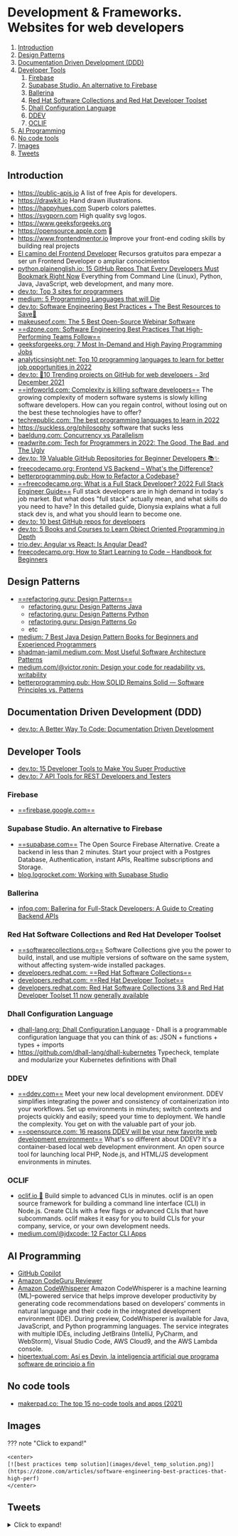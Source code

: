 # Development & Frameworks. Websites for web developers

1. [Introduction](#introduction)
2. [Design Patterns](#design-patterns)
3. [Documentation Driven Development (DDD)](#documentation-driven-development-ddd)
4. [Developer Tools](#developer-tools)
    1. [Firebase](#firebase)
    2. [Supabase Studio. An alternative to Firebase](#supabase-studio-an-alternative-to-firebase)
    3. [Ballerina](#ballerina)
    4. [Red Hat Software Collections and Red Hat Developer Toolset](#red-hat-software-collections-and-red-hat-developer-toolset)
    5. [Dhall Configuration Language](#dhall-configuration-language)
    6. [DDEV](#ddev)
    7. [OCLIF](#oclif)
5. [AI Programming](#ai-programming)
6. [No code tools](#no-code-tools)
7. [Images](#images)
8. [Tweets](#tweets)

## Introduction

- https://public-apis.io  A list of free Apis for developers.
- https://drawkit.io  Hand drawn illustrations.
- https://happyhues.com  Superb colors palettes.
- https://svgporn.com  High quality svg logos.
- https://www.geeksforgeeks.org
- https://opensource.apple.com 🌟
- https://www.frontendmentor.io  Improve your front-end coding skills by building real projects
- [El camino del Frontend Developer](https://github.com/mrcodedev/frontend-developer-resources) Recursos gratuitos para empezar a ser un Frontend Developer o ampliar conocimientos
- [python.plainenglish.io: 15 GitHub Repos That Every Developers Must Bookmark Right Now](https://python.plainenglish.io/15-github-repos-that-every-developers-must-bookmark-right-now-eee01db63977) Everything from Command Line (Linux), Python, Java, JavaScript, web development, and many more.
- [dev.to: Top 3 sites for programmers](https://dev.to/why_and_how/top-3-sites-for-programmers-4bmc)
- [medium: 5 Programming Languages that will Die](https://medium.com/@lidiaaa08/5-programming-languages-that-will-die-1a4e40371a2e)
- [dev.to: Software Engineering Best Practices + The Best Resources to Save🚀](https://dev.to/alexomeyer/software-engineering-best-practices-useful-resources-c75)
- [makeuseof.com: The 5 Best Open-Source Webinar Software](https://www.makeuseof.com/best-open-source-webinar-software/)
- [==dzone.com: Software Engineering Best Practices That High-Performing Teams Follow==](https://dzone.com/articles/software-engineering-best-practices-that-high-perf)
- [geeksforgeeks.org: 7 Most In-Demand and High Paying Programming Jobs](https://www.geeksforgeeks.org/7-most-in-demand-and-high-paying-programming-jobs/)
- [analyticsinsight.net: Top 10 programming languages to learn for better job opportunities in 2022](https://www.analyticsinsight.net/top-10-programming-languages-to-learn-for-better-job-opportunities-in-2022/)
- [dev.to: 🚀10 Trending projects on GitHub for web developers - 3rd December 2021](https://dev.to/iainfreestone/10-trending-projects-on-github-for-web-developers-3rd-december-2021-12f5)
- [==infoworld.com: Complexity is killing software developers==](https://www.infoworld.com/article/3639050/complexity-is-killing-software-developers.html) The growing complexity of modern software systems is slowly killing software developers. How can you regain control, without losing out on the best these technologies have to offer?
- [techrepublic.com: The best programming languages to learn in 2022](https://www.techrepublic.com/article/the-best-programming-languages-to-learn-in-2022/)
- https://suckless.org/philosophy software that sucks less
- [baeldung.com: Concurrency vs Parallelism](https://www.baeldung.com/cs/concurrency-vs-parallelism)
- [readwrite.com: Tech for Programmers in 2022: The Good, The Bad, and The Ugly](https://readwrite.com/tech-for-programmers-in-2022-the-good-the-bad-and-the-ugly/)
- [dev.to: 19 Valuable GitHub Repositories for Beginner Developers 📚✨](https://dev.to/madza/19-valuable-github-repositories-for-beginner-developers-3i18)
- [freecodecamp.org: Frontend VS Backend – What's the Difference?](https://www.freecodecamp.org/news/frontend-vs-backend-whats-the-difference/)
- [betterprogramming.pub: How to Refactor a Codebase?](https://betterprogramming.pub/how-to-refactor-a-codebase-982772695078)
- [==freecodecamp.org: What is a Full Stack Developer? 2022 Full Stack Engineer Guide==](https://www.freecodecamp.org/news/what-is-a-full-stack-developer-full-stack-engineer-guide/) Full stack developers are in high demand in today's job market. But what does "full stack" actually mean, and what skills do you need to have? In this detailed guide, Dionysia explains what a full stack dev is, and what you should learn to become one.
- [dev.to: 10 best GitHub repos for developers](https://dev.to/mariamarsh/10-best-github-repos-for-developers-5gmp)
- [dev.to: 5 Books and Courses to Learn Object Oriented Programming in Depth](https://dev.to/javinpaul/5-books-and-courses-to-learn-object-oriented-programming-in-depth-4kff)
- [trio.dev: Angular vs React: Is Angular Dead?](https://www.trio.dev/react/resources/angular-vs-react)
- [freecodecamp.org: How to Start Learning to Code – Handbook for Beginners](https://www.freecodecamp.org/news/learn-coding-for-everyone-handbook/)

## Design Patterns

- [==refactoring.guru: Design Patterns==](https://refactoring.guru/design-patterns/)
    - [refactoring.guru: Design Patterns Java](https://refactoring.guru/design-patterns/java)
    - [refactoring.guru: Design Patterns Python](https://refactoring.guru/design-patterns/python)
    - [refactoring.guru: Design Patterns Go](https://refactoring.guru/design-patterns/go)
    - etc
- [medium: 7 Best Java Design Pattern Books for Beginners and Experienced Programmers](https://medium.com/javarevisited/7-best-books-to-learn-design-patterns-for-java-programmers-5627b93eefdb)
- [shadman-jamil.medium.com: Most Useful Software Architecture Patterns](https://shadman-jamil.medium.com/most-useful-software-architecture-patterns-68e171405292)
- [medium.com/@victor.ronin: Design your code for readability vs. writability](https://medium.com/@victor.ronin/design-your-code-for-readability-vs-writability-d42f04cc6f4d)
- [betterprogramming.pub: How SOLID Remains Solid — Software Principles vs. Patterns](https://betterprogramming.pub/how-solid-remains-solid-software-principles-vs-patterns-c77c623a628b)

## Documentation Driven Development (DDD)

- [dev.to: A Better Way To Code: Documentation Driven Development](https://dev.to/this-is-learning/a-better-way-to-code-documentation-driven-development-1kem)

## Developer Tools

- [dev.to: 15 Developer Tools to Make You Super Productive](https://dev.to/sourcegraph/15-developer-tools-to-make-you-super-productive-2g0a)
- [dev.to: 7 API Tools for REST Developers and Testers](https://dev.to/javinpaul/7-api-tools-for-rest-developers-and-testers-n67)

### Firebase

- [==firebase.google.com==](https://firebase.google.com)

### Supabase Studio. An alternative to Firebase

- [==supabase.com==](https://supabase.com/) The Open Source Firebase Alternative. Create a backend in less than 2 minutes. Start your project with a Postgres Database, Authentication, instant APIs, Realtime subscriptions and Storage.
- [blog.logrocket.com: Working with Supabase Studio](https://blog.logrocket.com/working-supabase-studio/)

### Ballerina

- [infoq.com: Ballerina for Full-Stack Developers: A Guide to Creating Backend APIs](https://www.infoq.com/articles/ballerina-fullstack-rest-api/)

### Red Hat Software Collections and Red Hat Developer Toolset

- [==softwarecollections.org==](https://www.softwarecollections.org) Software Collections give you the power to build, install, and use multiple versions of software on the same system, without affecting system-wide installed packages.
- [developers.redhat.com: ==Red Hat Software Collections==](https://developers.redhat.com/products/softwarecollections/overview)
- [developers.redhat.com: ==Red Hat Developer Toolset==](https://developers.redhat.com/products/developertoolset/overview)
- [developers.redhat.com: Red Hat Software Collections 3.8 and Red Hat Developer Toolset 11 now generally available](https://developers.redhat.com/articles/2021/11/15/red-hat-software-collections-38-and-red-hat-developer-toolset-11-now-generally)

### Dhall Configuration Language

- [dhall-lang.org: Dhall Configuration Language](https://dhall-lang.org/) - Dhall is a programmable configuration language that you can think of as: JSON + functions + types + imports
- https://github.com/dhall-lang/dhall-kubernetes Typecheck, template and modularize your Kubernetes definitions with Dhall

### DDEV

- [==ddev.com==](https://ddev.com/) Meet your new local development environment. DDEV simplifies integrating the power and consistency of containerization into your workflows. Set up environments in minutes; switch contexts and projects quickly and easily; speed your time to deployment. We handle the complexity. You get on with the valuable part of your job.
- [==opensource.com: 16 reasons DDEV will be your new favorite web development environment==](https://opensource.com/article/22/12/ddev) What's so different about DDEV? It's a container-based local web development environment. An open source tool for launching local PHP, Node.js, and HTML/JS development environments in minutes.

### OCLIF

- [oclif.io 🌟](https://oclif.io) Build simple to advanced CLIs in minutes. oclif is an open source framework for building a command line interface (CLI) in Node.js. Create CLIs with a few flags or advanced CLIs that have subcommands. oclif makes it easy for you to build CLIs for your company, service, or your own development needs.
- [medium.com/@jdxcode: 12 Factor CLI Apps](https://medium.com/@jdxcode/12-factor-cli-apps-dd3c227a0e46)

## AI Programming

- [GitHub Copilot](https://copilot.github.com/)
- [Amazon CodeGuru Reviewer](https://aws.amazon.com/codeguru/)
- [Amazon CodeWhisperer](https://aws.amazon.com/codewhisperer/) Amazon CodeWhisperer is a machine learning (ML)–powered service that helps improve developer productivity by generating code recommendations based on developers’ comments in natural language and their code in the integrated development environment (IDE). During preview, CodeWhisperer is available for Java, JavaScript, and Python programming languages. The service integrates with multiple IDEs, including JetBrains (IntelliJ, PyCharm, and WebStorm), Visual Studio Code, AWS Cloud9, and the AWS Lambda console.
- [hipertextual.com: Así es Devin, la inteligencia artificial que programa software de principio a fin](https://hipertextual.com/2024/03/devin-inteligencia-artificial-programa-software)

## No code tools

- [makerpad.co: The top 15 no-code tools and apps (2021)](https://www.makerpad.co/blog/the-top-15-no-code-tools-and-apps-2021)

## Images

??? note "Click to expand!"

	<center>
	[![best practices temp solution](images/devel_temp_solution.png)](https://dzone.com/articles/software-engineering-best-practices-that-high-perf)
	</center>

## Tweets

<details>
  <summary>Click to expand!</summary>

<center>
<blockquote class="twitter-tweet"><p lang="en" dir="ltr">10 Best Github repositories for all web developers:<br><br>🧵👇🏻</p>&mdash; Sunil Kumar (@sunilc_) <a href="https://twitter.com/sunilc_/status/1401902233478828038?ref_src=twsrc%5Etfw">June 7, 2021</a></blockquote> <script async src="https://platform.twitter.com/widgets.js" charset="utf-8"></script>

<blockquote class="twitter-tweet"><p lang="en" dir="ltr">I&#39;m a senior engineer, and I sometimes take a week or two to fix a bug.<br><br>Sometimes the issue is a fix in only one line of code.<br><br>Software systems are complex.<br><br>If you are a beginner and struggling:<br>It&#39;s fine! Take your time. You&#39;ll fix it. It&#39;s not you.</p>&mdash; Oliver Jumpertz (@oliverjumpertz) <a href="https://twitter.com/oliverjumpertz/status/1413093420126638081?ref_src=twsrc%5Etfw">July 8, 2021</a></blockquote> <script async src="https://platform.twitter.com/widgets.js" charset="utf-8"></script>

<blockquote class="twitter-tweet"><p lang="en" dir="ltr">8 Awesome Generator Sites for Front-End Developers You May Not Know Existed<br><br>Thread 🧵👇</p>&mdash; Csaba Kissi ⚡ (@csaba_kissi) <a href="https://twitter.com/csaba_kissi/status/1418511220521406465?ref_src=twsrc%5Etfw">July 23, 2021</a></blockquote> <script async src="https://platform.twitter.com/widgets.js" charset="utf-8"></script>

<blockquote class="twitter-tweet"><p lang="en" dir="ltr">5 great code snippet websites for every web developer and designer <br><br>🧵👇🏻 <a href="https://t.co/rN41mIftMV">pic.twitter.com/rN41mIftMV</a></p>&mdash; Pratham (@Prathkum) <a href="https://twitter.com/Prathkum/status/1421218481081667586?ref_src=twsrc%5Etfw">July 30, 2021</a></blockquote> <script async src="https://platform.twitter.com/widgets.js" charset="utf-8"></script>

<blockquote class="twitter-tweet"><p lang="en" dir="ltr">What is WEB SCRAPING? 🤷‍♂️<br><br>To answer this question, I created a small web scraper for Amazon items.<br><br>This is a thread that explains step by step how it works 🧵👇<br><br>(find the complete code at the end) <a href="https://t.co/DWdkE8EAYh">pic.twitter.com/DWdkE8EAYh</a></p>&mdash; Marc Backes (@themarcba) <a href="https://twitter.com/themarcba/status/1423549087719243778?ref_src=twsrc%5Etfw">August 6, 2021</a></blockquote> <script async src="https://platform.twitter.com/widgets.js" charset="utf-8"></script>

<blockquote class="twitter-tweet"><p lang="en" dir="ltr">Top 10 Programming Practices to Code Like a Pro😎<br><br>A THREAD 🧵👇</p>&mdash; Ayesha Sahar (@IAyeshaSahar) <a href="https://twitter.com/IAyeshaSahar/status/1451818320081031170?ref_src=twsrc%5Etfw">October 23, 2021</a></blockquote> <script async src="https://platform.twitter.com/widgets.js" charset="utf-8"></script>

<blockquote class="twitter-tweet"><p lang="en" dir="ltr">Just learned about the groupBy feature in <a href="https://twitter.com/hashtag/javascript?src=hash&amp;ref_src=twsrc%5Etfw">#javascript</a>. (currently stage 3)<br><br>This sure looks handy! <a href="https://t.co/msVSNistuN">pic.twitter.com/msVSNistuN</a></p>&mdash; Cory House (@housecor) <a href="https://twitter.com/housecor/status/1475867772378828804?ref_src=twsrc%5Etfw">December 28, 2021</a></blockquote> <script async src="https://platform.twitter.com/widgets.js" charset="utf-8"></script>

<blockquote class="twitter-tweet"><p lang="en" dir="ltr">This <a href="https://twitter.com/hashtag/OpenSource?src=hash&amp;ref_src=twsrc%5Etfw">#OpenSource</a> project needs some contribution <a href="https://t.co/TJZ0KqBSBK">pic.twitter.com/TJZ0KqBSBK</a></p>&mdash; Amelia Warner (@facetimeJS) <a href="https://twitter.com/facetimeJS/status/1493081314915926018?ref_src=twsrc%5Etfw">February 14, 2022</a></blockquote> <script async src="https://platform.twitter.com/widgets.js" charset="utf-8"></script>

<blockquote class="twitter-tweet"><p lang="en" dir="ltr">You are never too senior to write code. I only laugh at people who believe they are too good to write any code as a software engineer.</p>&mdash; Jaana Dogan ヤナ ドガン (@rakyll) <a href="https://twitter.com/rakyll/status/1507092403043254274?ref_src=twsrc%5Etfw">March 24, 2022</a></blockquote> <script async src="https://platform.twitter.com/widgets.js" charset="utf-8"></script>

<blockquote class="twitter-tweet"><p lang="en" dir="ltr">🧵 The Ultimate TypeScript Thread 🧵<br><br>Here&#39;s everything I&#39;ve learned from leading TS dev teams and working on XState&#39;s core team.<br><br>My goal is to turn you into a TypeScript wizard.<br><br>And yes, this thread is EVERGREEN - I&#39;ll add at least 3 more tips a week 🚀<br><br>Let&#39;s get started.</p>&mdash; Matt Pocock (@mpocock1) <a href="https://twitter.com/mpocock1/status/1509964736275927042?ref_src=twsrc%5Etfw">April 1, 2022</a></blockquote> <script async src="https://platform.twitter.com/widgets.js" charset="utf-8"></script>

<blockquote class="twitter-tweet"><p lang="en" dir="ltr">100+ data structure algorithms problems<br>1. Array - <a href="https://t.co/tXqrvpJO3S">https://t.co/tXqrvpJO3S</a><br>2. String - <a href="https://t.co/tXqrvpJO3S">https://t.co/tXqrvpJO3S</a><br>3. Binary tree - <a href="https://t.co/fsi40ENQRL">https://t.co/fsi40ENQRL</a><br>4. Linked List - <a href="https://t.co/iuItMZrvTA">https://t.co/iuItMZrvTA</a><br>5. Dynamic Programming - <a href="https://t.co/qYKjmZseXr">https://t.co/qYKjmZseXr</a><br>6. Recursion - <a href="https://t.co/4R3eODO4iL">https://t.co/4R3eODO4iL</a> <a href="https://t.co/G8QLbYF2Y0">pic.twitter.com/G8QLbYF2Y0</a></p>&mdash; javinpaul (@javinpaul) <a href="https://twitter.com/javinpaul/status/1556177883764142080?ref_src=twsrc%5Etfw">August 7, 2022</a></blockquote> <script async src="https://platform.twitter.com/widgets.js" charset="utf-8"></script>

<blockquote class="twitter-tweet"><p lang="en" dir="ltr">5 GitHub repositories will make you feel like an expert developer:</p>&mdash; Pratham (@Prathkum) <a href="https://twitter.com/Prathkum/status/1583817955061956610?ref_src=twsrc%5Etfw">October 22, 2022</a></blockquote> <script async src="https://platform.twitter.com/widgets.js" charset="utf-8"></script>

<blockquote class="twitter-tweet"><p lang="en" dir="ltr">Data structures and algorithms are important for any software developer.<br><br>Sometimes loved, more often dreaded, but at the core of our craft.<br><br>Here is an introduction to the most important data structures, including learning resources:</p>&mdash; Oliver Jumpertz (@oliverjumpertz) <a href="https://twitter.com/oliverjumpertz/status/1603790282910228481?ref_src=twsrc%5Etfw">December 16, 2022</a></blockquote> <script async src="https://platform.twitter.com/widgets.js" charset="utf-8"></script>
</center>
</details>

